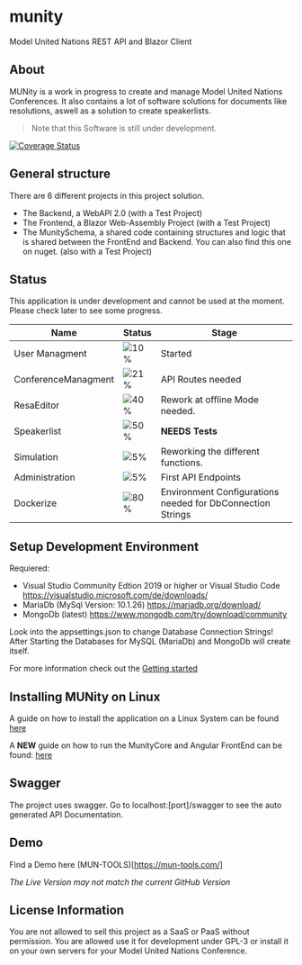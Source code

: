# munity
Model United Nations REST API and Blazor Client

## About
MUNity is a work in progress to create and manage Model United Nations Conferences. It also contains a lot of software solutions for documents like resolutions, aswell as a solution to create speakerlists.

> Note that this Software is still under development.

[![Coverage Status](https://coveralls.io/repos/github/PeerConradi/munity/badge.svg?branch=master)](https://coveralls.io/github/PeerConradi/munity?branch=master)

## General structure

There are 6 different projects in this project solution. 
* The Backend, a WebAPI 2.0 (with a Test Project)
* The Frontend, a Blazor Web-Assembly Project (with a Test Project)
* The MunitySchema, a shared code containing structures and logic that is shared between the FrontEnd and Backend. You can also find this one on nuget. (also with a Test Project)

## Status
This application is under development and cannot be used at the moment. Please check later to see some progress.


| Name                | Status                              | Stage                                                            |
| ------------------- | ----------------------------------- | ---------------------------------------------------------------- |
| User Managment      | ![10%](https://progress-bar.dev/10) | Started                                                          |
| ConferenceManagment | ![21%](https://progress-bar.dev/21) | API Routes needed                                                |
| ResaEditor          | ![40%](https://progress-bar.dev/50) | Rework at offline Mode needed. |
| Speakerlist         | ![50%](https://progress-bar.dev/90) | __NEEDS Tests__                                     |
| Simulation          | ![5%](https://progress-bar.dev/20)   | Reworking the different functions.                              |
| Administration      | ![5%](https://progress-bar.dev/5)   | First API Endpoints                                              |
| Dockerize           | ![80%](https://progress-bar.dev/80) | Environment Configurations needed for DbConnection Strings       |

## Setup Development Environment
Requiered: 
* Visual Studio Community Edtion 2019 or higher or Visual Studio Code https://visualstudio.microsoft.com/de/downloads/
* MariaDb (MySql Version: 10.1.26) https://mariadb.org/download/
* MongoDb (latest) https://www.mongodb.com/try/download/community

Look into the appsettings.json to change Database Connection Strings!
After Starting the Databases for MySQL (MariaDb) and MongoDb will create itself.

For more information check out the [Getting started](Documentation/GettingStarted.md)

## Installing MUNity on Linux

A guide on how to install the application on a Linux System can 
be found [here](Documentation/installation.md)

A __NEW__ guide on how to run the MunityCore and Angular FrontEnd can be found: [here](Documentation/docker.md)

## Swagger

The project uses swagger. Go to localhost:[port]/swagger to see the auto generated API Documentation.

## Demo

Find a Demo here (MUN-TOOLS)[https://mun-tools.com/]

_The Live Version may not match the current GitHub Version_

## License Information

You are not allowed to sell this project as a SaaS or PaaS without permission. You are allowed use it for development under GPL-3 or install it on your own servers for your Model United Nations Conference.


